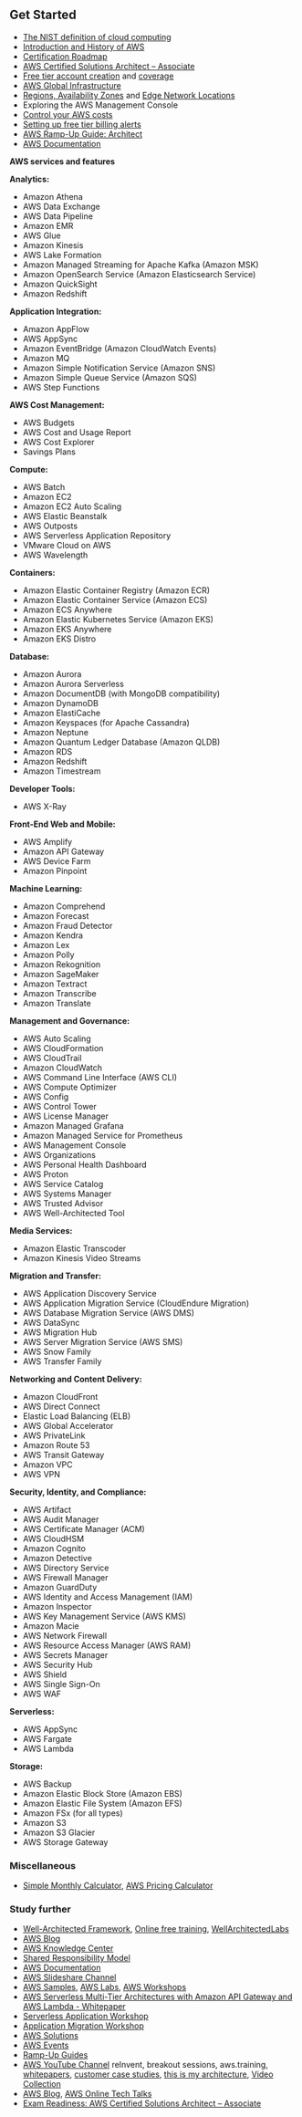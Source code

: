 ## Get Started

- [The NIST definition of cloud computing](https://nvlpubs.nist.gov/nistpubs/Legacy/SP/nistspecialpublication800-145.pdf)
- [Introduction and History of AWS](https://techcrunch.com/2016/07/02/andy-jassys-brief-history-of-the-genesis-of-aws/)
- [Certification Roadmap](https://aws.amazon.com/certification/)
- [AWS Certified Solutions Architect – Associate](https://aws.amazon.com/certification/certified-solutions-architect-associate/)
- [Free tier account creation](https://aws.amazon.com/premiumsupport/knowledge-center/create-and-activate-aws-account/) and [coverage](https://aws.amazon.com/free/)
- [AWS Global Infrastructure](https://aws.amazon.com/about-aws/global-infrastructure/)
- [Regions, Availability Zones](https://docs.aws.amazon.com/AWSEC2/latest/UserGuide/using-regions-availability-zones.html) and [Edge Network Locations](https://aws.amazon.com/about-aws/global-infrastructure/regional-product-services/#AWS_Edge_Network_Locations)
- Exploring the AWS Management Console
- [Control your AWS costs](https://aws.amazon.com/getting-started/hands-on/control-your-costs-free-tier-budgets/)
- [Setting up free tier billing alerts](https://docs.aws.amazon.com/awsaccountbilling/latest/aboutv2/tracking-free-tier-usage.html)
- [AWS Ramp-Up Guide: Architect](https://d1.awsstatic.com/training-and-certification/ramp-up_guides/Ramp-Up_Guide_Architect.pdf)
- [AWS Documentation](https://docs.aws.amazon.com/index.html)

**AWS services and features**

**Analytics:**
- Amazon Athena
- AWS Data Exchange
- AWS Data Pipeline
- Amazon EMR
- AWS Glue
- Amazon Kinesis
- AWS Lake Formation
- Amazon Managed Streaming for Apache Kafka (Amazon MSK)
- Amazon OpenSearch Service (Amazon Elasticsearch Service)
- Amazon QuickSight
- Amazon Redshift

**Application Integration:**
- Amazon AppFlow
- AWS AppSync
- Amazon EventBridge (Amazon CloudWatch Events)
- Amazon MQ
- Amazon Simple Notification Service (Amazon SNS)
- Amazon Simple Queue Service (Amazon SQS)
- AWS Step Functions

**AWS Cost Management:**
- AWS Budgets
- AWS Cost and Usage Report
- AWS Cost Explorer
- Savings Plans

**Compute:**
- AWS Batch
- Amazon EC2
- Amazon EC2 Auto Scaling
- AWS Elastic Beanstalk
- AWS Outposts
- AWS Serverless Application Repository
- VMware Cloud on AWS
- AWS Wavelength

**Containers:**
- Amazon Elastic Container Registry (Amazon ECR)
- Amazon Elastic Container Service (Amazon ECS)
- Amazon ECS Anywhere
- Amazon Elastic Kubernetes Service (Amazon EKS)
- Amazon EKS Anywhere
- Amazon EKS Distro

**Database:**
- Amazon Aurora
- Amazon Aurora Serverless
- Amazon DocumentDB (with MongoDB compatibility)
- Amazon DynamoDB
- Amazon ElastiCache
- Amazon Keyspaces (for Apache Cassandra)
- Amazon Neptune
- Amazon Quantum Ledger Database (Amazon QLDB)
- Amazon RDS
- Amazon Redshift
- Amazon Timestream

**Developer Tools:**
- AWS X-Ray

**Front-End Web and Mobile:**
- AWS Amplify
- Amazon API Gateway
- AWS Device Farm
- Amazon Pinpoint

**Machine Learning:**
- Amazon Comprehend
- Amazon Forecast
- Amazon Fraud Detector
- Amazon Kendra
- Amazon Lex
- Amazon Polly
- Amazon Rekognition
- Amazon SageMaker
- Amazon Textract
- Amazon Transcribe
- Amazon Translate

**Management and Governance:**
- AWS Auto Scaling
- AWS CloudFormation
- AWS CloudTrail
- Amazon CloudWatch
- AWS Command Line Interface (AWS CLI)
- AWS Compute Optimizer
- AWS Config
- AWS Control Tower
- AWS License Manager
- Amazon Managed Grafana
- Amazon Managed Service for Prometheus
- AWS Management Console
- AWS Organizations
- AWS Personal Health Dashboard
- AWS Proton
- AWS Service Catalog
- AWS Systems Manager
- AWS Trusted Advisor
- AWS Well-Architected Tool

**Media Services:**
- Amazon Elastic Transcoder
- Amazon Kinesis Video Streams

**Migration and Transfer:**
- AWS Application Discovery Service
- AWS Application Migration Service (CloudEndure Migration)
- AWS Database Migration Service (AWS DMS)
- AWS DataSync
- AWS Migration Hub
- AWS Server Migration Service (AWS SMS)
- AWS Snow Family
- AWS Transfer Family

**Networking and Content Delivery:**
- Amazon CloudFront 
- AWS Direct Connect 
- Elastic Load Balancing (ELB) 
- AWS Global Accelerator 
- AWS PrivateLink 
- Amazon Route 53 
- AWS Transit Gateway 
- Amazon VPC 
- AWS VPN

**Security, Identity, and Compliance:**
- AWS Artifact 
- AWS Audit Manager 
- AWS Certificate Manager (ACM) 
- AWS CloudHSM 
- Amazon Cognito 
- Amazon Detective 
- AWS Directory Service 
- AWS Firewall Manager 
- Amazon GuardDuty 
- AWS Identity and Access Management (IAM) 
- Amazon Inspector 
- AWS Key Management Service (AWS KMS) 
- Amazon Macie 
- AWS Network Firewall 
- AWS Resource Access Manager (AWS RAM) 
- AWS Secrets Manager 
- AWS Security Hub 
- AWS Shield 
- AWS Single Sign-On 
- AWS WAF

**Serverless:**
- AWS AppSync 
- AWS Fargate 
- AWS Lambda

**Storage:**
- AWS Backup 
- Amazon Elastic Block Store (Amazon EBS)
- Amazon Elastic File System (Amazon EFS)
- Amazon FSx (for all types) 
- Amazon S3 
- Amazon S3 Glacier 
- AWS Storage Gateway


### Miscellaneous


- [Simple Monthly Calculator](https://calculator.s3.amazonaws.com/index.html), [AWS Pricing Calculator](https://calculator.aws/#/) 

### Study further

- [Well-Architected Framework](https://docs.aws.amazon.com/wellarchitected/latest/framework/wellarchitected-framework.pdf#welcome), [Online free training](https://www.aws.training/Details/Curriculum?id=42037), [WellArchitectedLabs](https://wellarchitectedlabs.com/)
- [AWS Blog](https://aws.amazon.com/blogs/)
- [AWS Knowledge Center](https://aws.amazon.com/premiumsupport/knowledge-center/)
- [Shared Responsibility Model](https://aws.amazon.com/compliance/shared-responsibility-model/)
- [AWS Documentation](https://docs.aws.amazon.com/index.html)
- [AWS Slideshare Channel](https://www.slideshare.net/AmazonWebServices)
- [AWS Samples](https://github.com/aws-samples), [AWS Labs](https://github.com/awslabs), [AWS Workshops](https://workshops.aws/)
- [AWS Serverless Multi-Tier Architectures with Amazon API Gateway and AWS Lambda - Whitepaper](https://docs.aws.amazon.com/whitepapers/latest/serverless-multi-tier-architectures-api-gateway-lambda/welcome.html)
- [Serverless Application Workshop](https://aws.amazon.com/getting-started/hands-on/build-serverless-web-app-lambda-apigateway-s3-dynamodb-cognito/)
- [Application Migration Workshop](https://application-migration-with-aws.workshop.aws/en)
- [AWS Solutions](https://aws.amazon.com/solutions/)
- [AWS Events](https://aws.amazon.com/events/)
- [Ramp-Up Guides](https://aws.amazon.com/training/ramp-up-guides/)
- [AWS YouTube Channel](https://www.youtube.com/channel/UCd6MoB9NC6uYN2grvUNT-Zg) reInvent, breakout sessions, aws.training, [whitepapers](https://aws.amazon.com/whitepapers/?whitepapers/), [customer case studies](https://aws.amazon.com/solutions/case-studies/), [this is my architecture](https://aws.amazon.com/this-is-my-architecture/), [Video Collection](https://awsvideocatalog.com/)
- [AWS Blog](https://aws.amazon.com/blogs/aws/), [AWS Online Tech Talks](https://aws.amazon.com/events/online-tech-talks/)
- [Exam Readiness: AWS Certified Solutions Architect – Associate](https://explore.skillbuilder.aws/learn/course/external/view/elearning/125/exam-readiness-aws-certified-solutions-architect-associate-digital)
